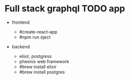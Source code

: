 # Full stack graphql TODO app

- frontend
  - #create-react-app 
  - #npm run eject

- backend
  - elixir, postgress
  - pheonix web framework
  - #brew install elixir
  - #brew install postgres